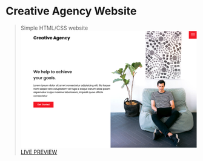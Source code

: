 # Creative Agency Website

> Simple HTML/CSS website 
![Creative Agency](/images/screenshot.png 'Creative Agency')
[LIVE PREVIEW](https://raw.githack.com/bradtraversy/creative-agency-website/master/index.html)
